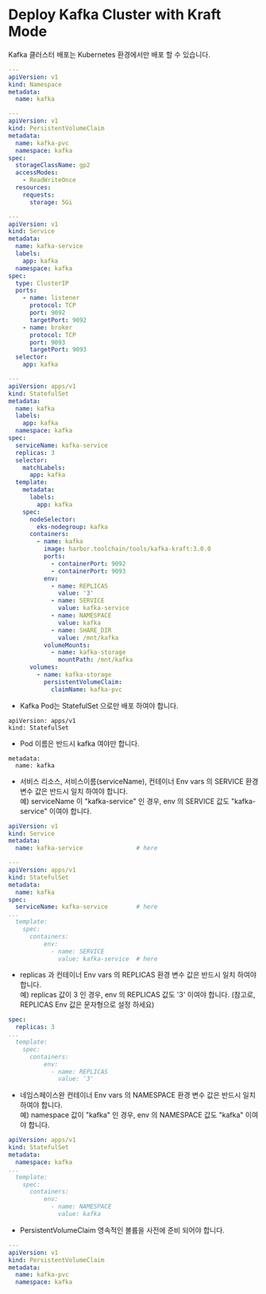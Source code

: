 # Deploy Kafka Cluster with Kraft Mode

Kafka 클러스터 배포는 Kubernetes 환경에서만 배포 할 수 있습니다.

```yaml
---
apiVersion: v1
kind: Namespace
metadata:
  name: kafka

---
apiVersion: v1
kind: PersistentVolumeClaim
metadata:
  name: kafka-pvc
  namespace: kafka
spec:
  storageClassName: gp2
  accessModes:
    - ReadWriteOnce
  resources:
    requests:
      storage: 5Gi

---
apiVersion: v1
kind: Service
metadata:
  name: kafka-service
  labels:
    app: kafka
  namespace: kafka
spec:
  type: ClusterIP
  ports:
    - name: listener
      protocol: TCP
      port: 9092
      targetPort: 9092
    - name: broker
      protocol: TCP
      port: 9093
      targetPort: 9093
  selector:
    app: kafka

---
apiVersion: apps/v1
kind: StatefulSet
metadata:
  name: kafka
  labels:
    app: kafka
  namespace: kafka
spec:
  serviceName: kafka-service
  replicas: 3
  selector:
    matchLabels:
      app: kafka
  template:
    metadata:
      labels:
        app: kafka
    spec:
      nodeSelector:
        eks-nodegroup: kafka      
      containers:
        - name: kafka
          image: harbor.toolchain/tools/kafka-kraft:3.0.0
          ports:
            - containerPort: 9092
            - containerPort: 9093
          env:
            - name: REPLICAS
              value: '3'
            - name: SERVICE
              value: kafka-service
            - name: NAMESPACE
              value: kafka
            - name: SHARE_DIR
              value: /mnt/kafka
          volumeMounts:
            - name: kafka-storage
              mountPath: /mnt/kafka
      volumes:
        - name: kafka-storage
          persistentVolumeClaim:
            claimName: kafka-pvc
```

- Kafka Pod는 StatefulSet 으로만 배포 하여야 합니다.
```
apiVersion: apps/v1
kind: StatefulSet
```

- Pod 이름은 반드시 kafka 여야만 합니다.
```
metadata:
  name: kafka
```

- 서비스 리소스, 서비스이름(serviceName), 컨테이너 Env vars 의 SERVICE 환경 변수 값은 반드시 일치 하여야 합니다.  
  예) serviceName 이 "kafka-service" 인 경우, env 의 SERVICE 값도 "kafka-service" 이여야 합니다.
```yaml
apiVersion: v1
kind: Service
metadata:
  name: kafka-service               # here

---
apiVersion: apps/v1
kind: StatefulSet
metadata:
  name: kafka
spec:
  serviceName: kafka-service        # here
...
  template:
    spec:    
      containers:
          env:
            - name: SERVICE
              value: kafka-service  # here
```

  
- replicas 과 컨테이너 Env vars 의 REPLICAS 환경 변수 값은 반드시 일치 하여야 합니다.  
  예) replicas 값이 3 인 경우, env 의 REPLICAS 값도 '3' 이여야 합니다. (참고로, REPLICAS Env 값은 문자형으로 설정 하세요) 
```yaml
spec:
  replicas: 3
...
  template:
    spec:    
      containers:
          env:
            - name: REPLICAS
              value: '3'
```

- 네임스페이스완 컨테이너 Env vars 의 NAMESPACE 환경 변수 값은 반드시 일치 하여야 합니다.  
  예) namespace 값이 "kafka" 인 경우, env 의 NAMESPACE 값도 "kafka" 이여야 합니다.
```yaml
apiVersion: apps/v1
kind: StatefulSet
metadata:
  namespace: kafka
...
  template:
    spec:    
      containers:
          env:
            - name: NAMESPACE
              value: kafka  
```

- PersistentVolumeClaim 영속적인 볼륨을 사전에 준비 되어야 합니다.
```yaml
---
apiVersion: v1
kind: PersistentVolumeClaim
metadata:
  name: kafka-pvc
  namespace: kafka

```